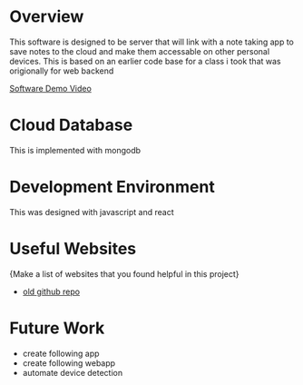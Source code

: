 # Overview

This software is designed to be server that will link with a note taking app to save notes to the cloud and make them accessable on other personal devices. This is based on an earlier code base 
for a class i took that was origionally for web backend


[Software Demo Video](https://youtu.be/L6t2NTHLXpE)

# Cloud Database

This is implemented with mongodb

# Development Environment

This was designed with javascript and react

# Useful Websites

{Make a list of websites that you found helpful in this project}

- [old github repo](https://github.com/Datramer/cse341-Gregory)

# Future Work


- create following app 
- create following webapp
- automate device detection
